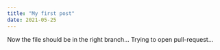 ```yaml
---
title: "My first post"
date: 2021-05-25
---
```

Now the file should be in the right branch... Trying to open pull-request...

